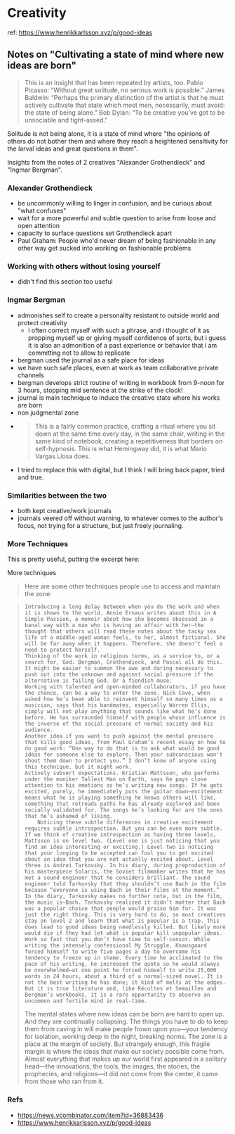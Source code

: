 # Creativity

ref: https://www.henrikkarlsson.xyz/p/good-ideas

## Notes on "Cultivating a state of mind where new ideas are born"

> This is an insight that has been repeated by artists, too. Pablo Picasso: “Without great solitude, no serious work is possible.” James Baldwin: “Perhaps the primary distinction of the artist is that he must actively cultivate that state which most men, necessarily, must avoid: the state of being alone.” Bob Dylan: “To be creative you’ve got to be unsociable and tight-assed.”

Solitude is not being alone, it is a state of mind where "the opinions of others do not bother them and where they reach a heightened sensitivity for the larval ideas and great questions in them".

Insights from the notes of 2 creatives "Alexander Grothendieck" and "Ingmar Bergman".

### Alexander Grothendieck

- be uncommonly willing to linger in confusion, and be curious about "what confuses"
- wait for a more powerful and subtle question to arise from loose and open attention
- capacity to surface questions set Grothendieck apart
- Paul Graham: People who'd never dream of being fashionable in any other way get sucked into working on fashionable problems


### Working with others without losing yourself

- didn't find this section too useful 


### Ingmar Bergman

- admonishes self to create a personality resistant to outside world and protect creativity
  - i often correct myself with such a phrase, and i thought of it as propping myself up or giving myself confidence of sorts, but i guess it is also an admonition of a past experience or behavior that i am committing not to allow to replicate
- bergman used the journal as a safe place for ideas
- we have such safe places, even at work as team collaborative private channels
- bergman develops strict routine of writing in workbook from 9-noon for 3 hours, stopping mid sentence at the strike of the clock!
- journal is main technique to induce the creative state where his works are born
- non judgmental zone
- > This is a fairly common practice, crafting a ritual where you sit down at the same time every day, in the same chair, writing in the same kind of notebook, creating a repetitiveness that borders on self-hypnosis. This is what Hemingway did, it is what Mario Vargas Llosa does. 
- I tried to replace this with digital, but I think I will bring back paper, tried and true.


### Similarities between the two

- both kept creative/work journals
- journals veered off without warning, to whatever comes to the author's focus, not trying for a structure, but just freely journaling.



### More Techniques

This is pretty useful, putting the excerpt here:

More techniques 

> Here are some other techniques people use to access and maintain the zone:

>     Introducing a long delay between when you do the work and when it is shown to the world. Annie Ernaux writes about this in A Simple Passion, a memoir about how she becomes obsessed in a banal way with a man who is having an affair with her—the thought that others will read these notes about the tacky sex life of a middle-aged woman feels, to her, almost fictional. She will be far away when it happens. Therefore, she doesn’t feel a need to protect herself. 
>     Thinking of the work in religious terms, as a service to, or a search for, God. Bergman, Grothendieck, and Pascal all do this. It might be easier to summon the awe and daring necessary to push out into the unknown and against social pressure if the alternative is failing God. Or a fiendish muse.
>     Working with talented and open-minded collaborators, if you have the chance, can be a way to enter the zone. Nick Cave, when asked how he’s been able to reinvent himself so many times as a musician, says that his bandmates, especially Warren Ellis, simply will not play anything that sounds like what he’s done before. He has surrounded himself with people whose influence is the inverse of the social pressure of normal society and his audience. 
>     Another idea if you want to push against the mental pressure that kills good ideas, from Paul Graham’s recent essay on how to do good work: “One way to do that is to ask what would be good ideas for someone else to explore. Then your subconscious won't shoot them down to protect you.” I don’t know of anyone using this technique, but it might work.
>     Actively subvert expectations. Kristian Mattsson, who performs under the moniker Tallest Man on Earth, says he pays close attention to his emotions as he’s writing new songs. If he gets excited, purely, he immediately puts the guitar down—excitement means what he is playing something he knows others will like, something that retreads paths he has already explored and been socially validated for. The songs he’s looking for are the ones that he’s ashamed of liking.
>         Noticing these subtle differences in creative excitement requires subtle introspection. But you can be even more subtle. If we think of creative introspection as having three levels, Mattsson is on level two. (Level one is just noticing that you find an idea interesting or exciting.) Level two is noticing that your longing to be accepted can fool you to get excited about an idea that you are not actually excited about. Level three is Andrei Tarkovsky. In his diary, during preproduction of his masterpiece Solaris, the Soviet filmmaker writes that he has met a sound engineer that he considers brilliant. The sound engineer told Tarkovsky that they shouldn’t use Bach in the film because “everyone is using Bach in their films at the moment.” In the diary, Tarkovsky makes no further note, but in the film, the music is—Bach. Tarkovsky realized it didn’t matter that Bach was a popular choice that people would praise him for. It was just the right thing. This is very hard to do, so most creatives stay on level 2 and learn that what is popular is a trap. This does lead to good ideas being needlessly killed. But likely more would die if they had let what is popular kill unpopular ideas. 
>     Work so fast that you don’t have time to self-censor. While writing the intensely confessional My Struggle, Knausgaard forced himself to write five pages a day to overcome his tendency to freeze up in shame. Every time he acclimated to the pace of his writing, he increased the quota so he would always be overwhelmed—at one point he forced himself to write 25,000 words in 24 hours, about a third of a normal-sized novel. It is not the best writing he has done; it kind of melts at the edges. But it is true literature and, like Récoltes et Semailles and Bergman’s workbooks, it is a rare opportunity to observe an uncommon and fertile mind in real-time.
> The mental states where new ideas can be born are hard to open up. And they are continually collapsing. The things you have to do to keep them from caving in will make people frown upon you—your tendency for isolation, working deep in the night, breaking norms. The zone is a place at the margin of society. But strangely enough, this fragile margin is where the ideas that make our society possible come from. Almost everything that makes up our world first appeared in a solitary head—the innovations, the tools, the images, the stories, the prophecies, and religions—it did not come from the center, it came from those who ran from it.


### Refs

- https://news.ycombinator.com/item?id=36883436
- https://www.henrikkarlsson.xyz/p/good-ideas




